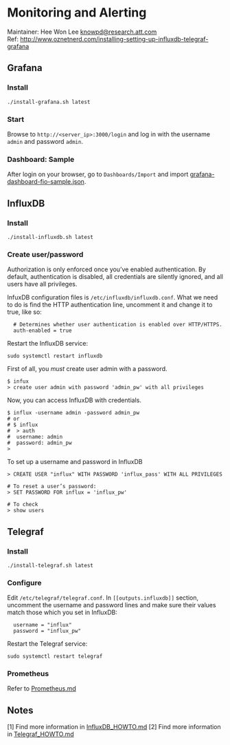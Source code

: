 # Monitoring and Alerting 
Maintainer: Hee Won Lee <knowpd@research.att.com>  
Ref: <http://www.oznetnerd.com/installing-setting-up-influxdb-telegraf-grafana>  

## Grafana
### Install   
```
./install-grafana.sh latest
```

### Start  
Browse to `http://<server_ip>:3000/login`  and log in with the username `admin` and password `admin`.

### Dashboard: Sample  
After login on your browser, go to `Dashboards/Import` and import [grafana-dashboard-fio-sample.json](grafana-dashboard-fio-sample.json).


## InfluxDB
### Install
```
./install-influxdb.sh latest
```

### Create user/password  
Authorization is only enforced once you’ve enabled authentication. By default, authentication is disabled, all credentials are silently ignored, and all users have all privileges.

InfuxDB configuration files is  `/etc/influxdb/influxdb.conf`.
What we need to do is find the HTTP authentication line, uncomment it and change it to true, like so:
```
  # Determines whether user authentication is enabled over HTTP/HTTPS.
  auth-enabled = true
```
Restart the InfluxDB service:
```
sudo systemctl restart influxdb
```
First of all, you *must* create user admin with a password.
```
$ infux
> create user admin with password 'admin_pw' with all privileges
```
Now, you can access InfluxDB with credentials.
```
$ influx -username admin -password admin_pw
# or
# $ influx
#  > auth
#  username: admin
#  password: admin_pw
>
```
To set up a username and password in InfluxDB
```
> CREATE USER "influx" WITH PASSWORD 'influx_pass' WITH ALL PRIVILEGES

# To reset a user’s password:
> SET PASSWORD FOR influx = 'influx_pw'

# To check
> show users
```

## Telegraf
### Install
```
./install-telegraf.sh latest
```

### Configure
Edit `/etc/telegraf/telegraf.conf`.
In `[[outputs.influxdb]]` section, uncomment the username and password lines and make sure their values match those which you set in InfluxDB:
```
  username = "influx"
  password = "influx_pw"
```
Restart the Telegraf service:
```
sudo systemctl restart telegraf
```

### Prometheus
Refer to [Prometheus.md](./Prometheus.md)

## Notes
[1] Find more information in [InfluxDB\_HOWTO.md](./InfluxDB_HOWTO.md)
[2] Find more information in [Telegraf\_HOWTO.md](./Telegraf_HOWTO.md)
